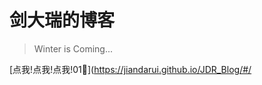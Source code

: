 <!--
 * @Author: your name
 * @Date: 2020-07-31 13:37:57
 * @LastEditTime: 2020-10-15 09:08:00
 * @LastEditors: Please set LastEditors
 * @Description: In User Settings Edit
 * @FilePath: \JDR_Blog\README.md
-->

# 剑大瑞的博客

> Winter is Coming...


[点我!点我!点我!01🤞](https://jiandarui.github.io/JDR_Blog/#/
